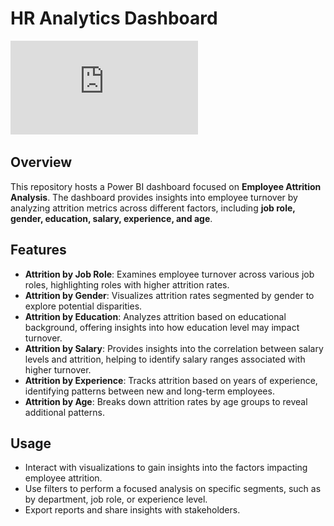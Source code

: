 # HR Analytics Dashboard

![HR Analytics Dashboard](https://github.com/JoyBiswasgithub/Company-Attrition-Analytics/blob/main/file%20(1).pdf) 

## Overview

This repository hosts a Power BI dashboard focused on **Employee Attrition Analysis**. The dashboard provides insights into employee turnover by analyzing attrition metrics across different factors, including **job role, gender, education, salary, experience, and age**.

## Features

- **Attrition by Job Role**: Examines employee turnover across various job roles, highlighting roles with higher attrition rates.
- **Attrition by Gender**: Visualizes attrition rates segmented by gender to explore potential disparities.
- **Attrition by Education**: Analyzes attrition based on educational background, offering insights into how education level may impact turnover.
- **Attrition by Salary**: Provides insights into the correlation between salary levels and attrition, helping to identify salary ranges associated with higher turnover.
- **Attrition by Experience**: Tracks attrition based on years of experience, identifying patterns between new and long-term employees.
- **Attrition by Age**: Breaks down attrition rates by age groups to reveal additional patterns.

## Usage

- Interact with visualizations to gain insights into the factors impacting employee attrition.
- Use filters to perform a focused analysis on specific segments, such as by department, job role, or experience level.
- Export reports and share insights with stakeholders.
